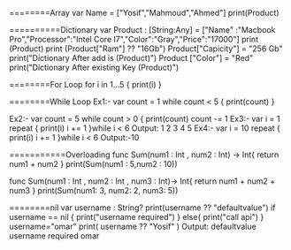   ========Array
var Name = ["Yosif","Mahmoud","Ahmed"]
print(Product)


  ==========Dictionary
var Product : [String:Any] = ["Name" :"Macbook Pro","Processor":"Intel Core I7","Color":"Gray","Price":"17000"]
print (Product)
print (Product["Ram"] ?? "16Gb")
Product["Capicity"] = "256 Gb"
print("Dictionary After add is \(Product)")
Product ["Color"] = "Red"
print("Dictionary After existing Key \(Product)")

  ========For Loop
  for i in 1...5 {
    print(i)
}


  ========While Loop
  Ex1:-
var count = 1
while count < 5 {
    print(count)
}

  Ex2:-
var count = 5
while count > 0
{
    print(count)
    count -= 1
  Ex3:-
  var i = 1
repeat
{
    print(i)
    i += 1
}while i < 6
Output: 1 2 3 4 5
 Ex4:-
 var i = 10
repeat
{
    print(i)
    i += 1
}while i < 6
Output:-10

  ===========Overloading
  func Sum(num1 : Int , num2 : Int) -> Int{
    return num1 + num2
}
print(Sum(num1 : 5,num2 : 10))

func Sum(num1 : Int , num2 : Int , num3 : Int)-> Int{
    return num1 + num2 + num3
}
print(Sum(num1: 3, num2: 2, num3: 5))

  ========nil
var username : String?
    print(username ?? "defaultvalue")
if username == nil {
    print("username required") }
else{
    print("call api") }
username="omar"
print( username ?? "Yosif" )
        Output:   defaultvalue     username required    omar
    
    
